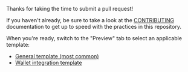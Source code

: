 Thanks for taking the time to submit a pull request!

If you haven't already, be sure to take a look at the [CONTRIBUTING](../CONTRIBUTING.md) documentation to get up to speed with the practices in this repository.

When you're ready, switch to the "Preview" tab to select an applicable template:

- [General template (most common)](?template=general.md)
- [Wallet integration template](?template=wallet-integration.md)
